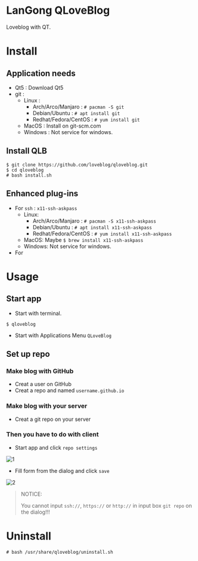 # LanGong QLoveBlog

Loveblog with QT.

# Install

## Application needs

- Qt5 : Download Qt5
- git : 
  - Linux :
    - Arch/Arco/Manjaro : `# pacman -S git`
    - Debian/Ubuntu : `# apt install git`
    - Redhat/Fedora/CentOS : `# yum install git`
  - MacOS : Install on git-scm.com
  - Windows : Not service for windows.

## Install QLB

```lansh
$ git clone https://github.com/loveblog/qloveblog.git
$ cd qloveblog
# bash install.sh
```

## Enhanced plug-ins

- For `ssh` : `x11-ssh-askpass`
  - Linux:
    - Arch/Arco/Manjaro : `# pacman -S x11-ssh-askpass`
    - Debian/Ubuntu : `# apt install x11-ssh-askpass`
    - Redhat/Fedora/CentOS : `# yum install x11-ssh-askpass`
  - MacOS: Maybe `$ brew install x11-ssh-askpass`
  - Windows: Not service for windows.
- For

# Usage

## Start app

- Start with terminal.

```lansh
$ qloveblog
```

- Start with Applications Menu `QLoveBlog`

## Set up repo

### Make blog with GitHub

- Creat a user on GitHub
- Creat a repo and named `username.github.io`

### Make blog with your server

- Creat a git repo on your server

### Then you have to do with client

- Start app and click `repo settings`

![1](http://victorwoo.synology.me:516/img/qlb1.png)

- Fill form from the dialog and click `save`

![2](http://victorwoo.synology.me:516/img/qlb2.png)

> NOTICE:
> 
> You cannot input `ssh://`, `https://` or `http://` in input box `git repo` on the dialog!!!
> 

# Uninstall

```lansh
# bash /usr/share/qloveblog/uninstall.sh
```
